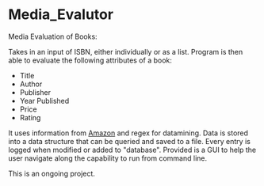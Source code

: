 # Media_Evalutor
Media Evaluation of Books:

Takes in an input of ISBN, either individually or as a list. Program is then able to evaluate the following attributes of a book:

* Title
* Author
* Publisher
* Year Published
* Price
* Rating

It uses information from [Amazon](https://amazon.com) and regex for datamining.
Data is stored into a data structure that can be queried and saved to a file.
Every entry is logged when modified or added to "database".
Provided is a GUI to help the user navigate along the capability to run from command line.

This is an ongoing project.
